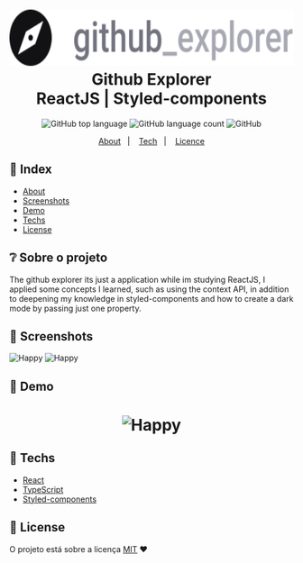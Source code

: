 <h1 align="center">
    <img alt="Github-explorer" src=".github/Logo.svg" height="100px" />
    <br>Github Explorer<br/>
    ReactJS | Styled-components 
</h1>

<p align="center">
  <img alt="GitHub top language" src="https://img.shields.io/github/languages/top/fsdavi/github-explorer?style=flat-square">
  <img alt="GitHub language count" src="https://img.shields.io/github/languages/count/fsdavi/github-explorer?style=flat-square">
  <img alt="GitHub" src="https://img.shields.io/github/license/fsdavi/github-explorer?style=flat-square"><br/>
</p>

<p align="center">
  <a href="#bookmark-sobre">About</a>&nbsp;&nbsp;&nbsp;|&nbsp;&nbsp;&nbsp;
  <a href="#rocket-tecnologias">Tech</a>&nbsp;&nbsp;&nbsp;|&nbsp;&nbsp;&nbsp;
  <a href="#memo-licença">Licence</a>
</p>

## 📌 Index

- [About](#-sobre-o-projeto)
- [Screenshots](#-screenshots)
- [Demo](#-demo)
- [Techs](#-techs)
- [License](#-license)

## ❔ Sobre o projeto

The github explorer its just a application while im studying ReactJS, I applied some concepts I learned, such as using the context API, in addition to deepening my knowledge in styled-components and how to create a dark mode by passing just one property.

## 📸 Screenshots
<img alt="Happy" src="./.github/dashboard_leghtmode.png">
<img alt="Happy" src="./.github/details_leghtmode.png">

## 📸 Demo 
<h1 align="center">
    <img alt="Happy" src="./.github/github-explorer_gif">
 </h1>

## 🚀 Techs

- [React](https://reactjs.org)
- [TypeScript](https://www.typescriptlang.org/)
- [Styled-components](https://styled-components.com)

## 📜 License

O projeto está sobre a licença [MIT](./LICENSE) ❤️ 
